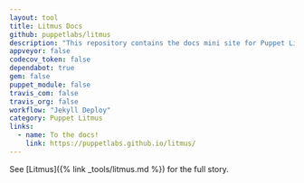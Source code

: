 ```yaml
---
layout: tool
title: Litmus Docs
github: puppetlabs/litmus
description: "This repository contains the docs mini site for Puppet Litmus."
appveyor: false
codecov_token: false
dependabot: true
gem: false
puppet_module: false
travis_com: false
travis_org: false
workflow: "Jekyll Deploy"
category: Puppet Litmus
links:
  - name: To the docs!
    link: https://puppetlabs.github.io/litmus/
---
```


See [Litmus]({% link _tools/litmus.md %}) for the full story.
